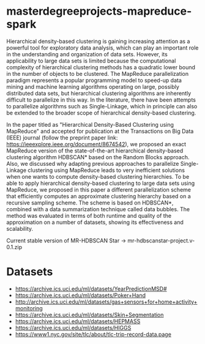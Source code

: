 # masterdegreeprojects-mapreduce-spark

Hierarchical density-based clustering is gaining increasing attention as a powerful tool for exploratory data analysis, which can play an important role in the understanding and organization of data sets. However, its applicability to large data sets is limited because the computational complexity of hierarchical clustering methods has a quadratic lower bound in the number of objects to be clustered. The MapReduce parallelization paradigm represents a popular programming model to speed-up data mining and machine learning algorithms operating on large, possibly distributed data sets, but hierarchical clustering algorithms are inherently difficult to parallelize in this way. In the literature, there have been attempts to parallelize algorithms such as Single-Linkage, which in principle can also be extended to the broader scope of hierarchical density-based clustering. 

In the paper titled as "Hierarchical Density-Based Clustering using MapReduce" and accepted for publication at the Transactions on Big Data (IEEE) journal (follow the preprint paper link: https://ieeexplore.ieee.org/document/8674542), we proposed an exact MapReduce version of the state-of-the-art hierarchical density-based clustering algorithm HDBSCAN* based on the Random Blocks approach. Also, we discussed why adapting previous approaches to parallelize Single-Linkage clustering using MapReduce leads to very inefficient solutions when one wants to compute density-based clustering hierarchies. To be able to apply hierarchical density-based clustering to large data sets using MapReduce, we proposed in this paper a different parallelization scheme that efficiently computes an approximate clustering hierarchy based on a recursive sampling scheme. The scheme is based on HDBSCAN*, combined with a data summarization technique called data bubbles. The method was evaluated in terms of both runtime and quality of the approximation on a number of datasets, showing its effectiveness and scalability.  

Current stable version of MR-HDBSCAN Star -> mr-hdbscanstar-project.v-0.1.zip


# Datasets

- https://archive.ics.uci.edu/ml/datasets/YearPredictionMSD#
- https://archive.ics.uci.edu/ml/datasets/Poker+Hand
- http://archive.ics.uci.edu/ml/datasets/gas+sensors+for+home+activity+monitoring
- https://archive.ics.uci.edu/ml/datasets/Skin+Segmentation
- https://archive.ics.uci.edu/ml/datasets/HEPMASS
- https://archive.ics.uci.edu/ml/datasets/HIGGS
- https://www1.nyc.gov/site/tlc/about/tlc-trip-record-data.page
